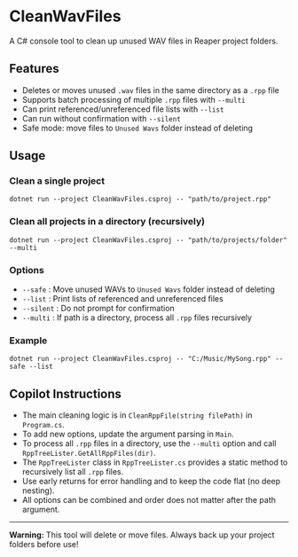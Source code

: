 # CleanWavFiles

A C# console tool to clean up unused WAV files in Reaper project folders.

## Features
- Deletes or moves unused `.wav` files in the same directory as a `.rpp` file
- Supports batch processing of multiple `.rpp` files with `--multi`
- Can print referenced/unreferenced file lists with `--list`
- Can run without confirmation with `--silent`
- Safe mode: move files to `Unused Wavs` folder instead of deleting

## Usage

### Clean a single project
```
dotnet run --project CleanWavFiles.csproj -- "path/to/project.rpp"
```

### Clean all projects in a directory (recursively)
```
dotnet run --project CleanWavFiles.csproj -- "path/to/projects/folder" --multi
```

### Options
- `--safe`   : Move unused WAVs to `Unused Wavs` folder instead of deleting
- `--list`   : Print lists of referenced and unreferenced files
- `--silent` : Do not prompt for confirmation
- `--multi`  : If path is a directory, process all `.rpp` files recursively

### Example
```
dotnet run --project CleanWavFiles.csproj -- "C:/Music/MySong.rpp" --safe --list
```

## Copilot Instructions
- The main cleaning logic is in `CleanRppFile(string filePath)` in `Program.cs`.
- To add new options, update the argument parsing in `Main`.
- To process all `.rpp` files in a directory, use the `--multi` option and call `RppTreeLister.GetAllRppFiles(dir)`.
- The `RppTreeLister` class in `RppTreeLister.cs` provides a static method to recursively list all `.rpp` files.
- Use early returns for error handling and to keep the code flat (no deep nesting).
- All options can be combined and order does not matter after the path argument.

---

**Warning:** This tool will delete or move files. Always back up your project folders before use!
